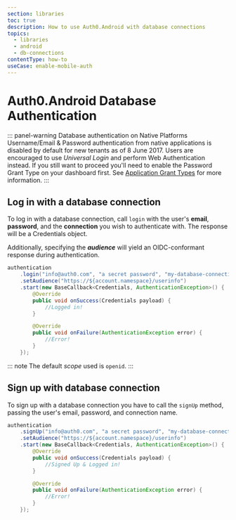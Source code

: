 ```yaml
---
section: libraries
toc: true
description: How to use Auth0.Android with database connections
topics:
  - libraries
  - android
  - db-connections
contentType: how-to
useCase: enable-mobile-auth
---
```

# Auth0.Android Database Authentication

::: panel-warning Database authentication on Native Platforms
Username/Email & Password authentication from native applications is disabled by default for new tenants as of 8 June 2017. Users are encouraged to use <dfn data-key="universal-login">Universal Login</dfn> and perform Web Authentication instead. If you still want to proceed you'll need to enable the Password Grant Type on your dashboard first. See [Application Grant Types](/applications/concepts/application-grant-types) for more information.
:::

## Log in with a database connection

To log in with a database connection, call `login` with the user's **email**, **password**, and the **connection** you wish to authenticate with. The response will be a Credentials object. 

Additionally, specifying the <dfn data-key="audience">**audience**</dfn> will yield an OIDC-conformant response during authentication.

```java
authentication
    .login("info@auth0.com", "a secret password", "my-database-connection")
    .setAudience("https://${account.namespace}/userinfo")
    .start(new BaseCallback<Credentials, AuthenticationException>() {
        @Override
        public void onSuccess(Credentials payload) {
            //Logged in!
        }

        @Override
        public void onFailure(AuthenticationException error) {
            //Error!
        }
    });
```

::: note
The default <dfn data-key="scope">scope</dfn> used is `openid`.
:::

## Sign up with database connection

To sign up with a database connection you have to call the `signUp` method, passing the user's email, password, and connection name.

```java
authentication
    .signUp("info@auth0.com", "a secret password", "my-database-connection")
    .setAudience("https://${account.namespace}/userinfo")
    .start(new BaseCallback<Credentials, AuthenticationException>() {
        @Override
        public void onSuccess(Credentials payload) {
            //Signed Up & Logged in!
        }

        @Override
        public void onFailure(AuthenticationException error) {
            //Error!
        }
    });
```
